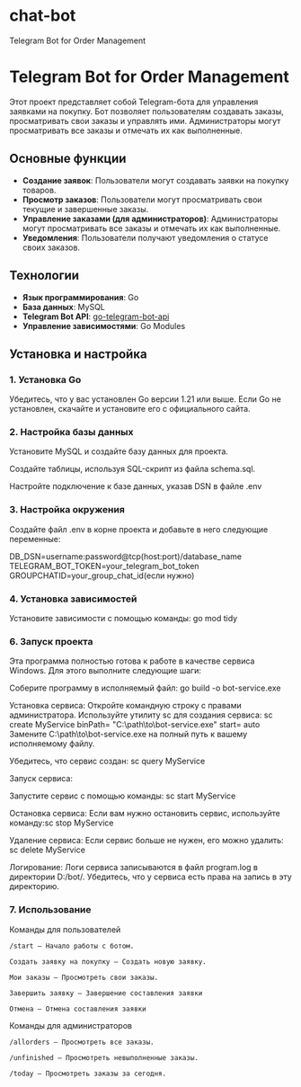 # chat-bot
Telegram Bot for Order Management
# Telegram Bot for Order Management

Этот проект представляет собой Telegram-бота для управления заявками на покупку. Бот позволяет пользователям создавать заказы, просматривать свои заказы и управлять ими. Администраторы могут просматривать все заказы и отмечать их как выполненные.

## Основные функции

- **Создание заявок**: Пользователи могут создавать заявки на покупку товаров.
- **Просмотр заказов**: Пользователи могут просматривать свои текущие и завершенные заказы.
- **Управление заказами (для администраторов)**: Администраторы могут просматривать все заказы и отмечать их как выполненные.
- **Уведомления**: Пользователи получают уведомления о статусе своих заказов.

## Технологии

- **Язык программирования**: Go
- **База данных**: MySQL
- **Telegram Bot API**: [go-telegram-bot-api](https://github.com/go-telegram-bot-api/telegram-bot-api)
- **Управление зависимостями**: Go Modules

## Установка и настройка

### 1. Установка Go

Убедитесь, что у вас установлен Go версии 1.21 или выше. Если Go не установлен, скачайте и установите его с официального сайта.

### 2. Настройка базы данных

Установите MySQL и создайте базу данных для проекта.

Создайте таблицы, используя SQL-скрипт из файла schema.sql.

Настройте подключение к базе данных, указав DSN в файле .env

### 3. Настройка окружения

Создайте файл .env в корне проекта и добавьте в него следующие переменные:

DB_DSN=username:password@tcp(host:port)/database_name
TELEGRAM_BOT_TOKEN=your_telegram_bot_token
GROUPCHATID=your_group_chat_id(если нужно)

### 4. Установка зависимостей

Установите зависимости с помощью команды:
go mod tidy

### 6. Запуск проекта

Эта программа полностью готова к работе в качестве сервиса Windows. Для этого выполните следующие шаги:

Соберите программу в исполняемый файл:
go build -o bot-service.exe

Установка сервиса:
Откройте командную строку с правами администратора.
Используйте утилиту sc для создания сервиса:
sc create MyService binPath= "C:\path\to\bot-service.exe" start= auto
Замените C:\path\to\bot-service.exe на полный путь к вашему исполняемому файлу.

Убедитесь, что сервис создан:
sc query MyService

Запуск сервиса:

Запустите сервис с помощью команды:
sc start MyService

Остановка сервиса:
Если вам нужно остановить сервис, используйте команду:sc stop MyService

Удаление сервиса:
Если сервис больше не нужен, его можно удалить:
sc delete MyService

Логирование:
Логи сервиса записываются в файл program.log в директории D:/bot/. Убедитесь, что у сервиса есть права на запись в эту директорию.

### 7. Использование
Команды для пользователей

    /start — Начало работы с ботом.

    Создать заявку на покупку — Создать новую заявку.

    Мои заказы — Просмотреть свои заказы.

    Завершить заявку — Завершение составления заявки

    Отмена — Отмена составления заявки

Команды для администраторов

    /allorders — Просмотреть все заказы.

    /unfinished — Просмотреть невыполненные заказы.

    /today — Просмотреть заказы за сегодня.
